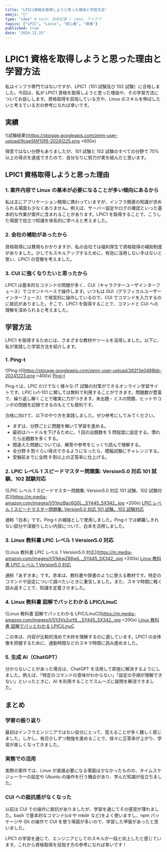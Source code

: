 ```yaml
---
title: "LPIC1資格を取得しようと思った理由と学習方法"
emoji: "📝"
type: "idea" # tech: 技術記事 / idea: アイデア
topics: ["LPIC", "Linux", "初心者", "資格"]
published: true
date: "2024.12.25"
---
```


# LPIC1 資格を取得しようと思った理由と学習方法

私はインフラ専門ではないですが、LPIC1（101 試験及び 102 試験）に合格しました。今回は、私が LPIC1 資格を取得しようと思った理由や、その学習方法についてお話しします。資格取得を目指している方や、Linux のスキルを伸ばしたいと考えている方の参考になれば幸いです。

## 実績

![試験結果](https://storage.googleapis.com/zenn-user-upload/9cee5f4f10f6-20241225.png =600x)

得意ではない分野もありましたが、101 試験と 102 試験のすべての分野で 75%以上の得点を達成できたので、自分なりに努力が実を結んだと思います。

## LPIC1 資格取得しようと思った理由

### 1. 案件内容で Linux の基本が必要になることが多い傾向にあるから

私は主にアプリケーション開発に携わっていますが、インフラ関連の知識が求められる場面も少なくありません。例えば、サーバー設定やログの確認といった基本的な作業が案件に含まれることがあります。LPIC1 を取得することで、こうした場面で役立つ知識を体系的に学べると考えました。

### 2. 会社の補助があったから

資格取得には費用もかかりますが、私の会社では福利厚生で資格取得の補助制度がありました。少しでもスキルアップするために、有効に活用しない手はないと思い、LPIC1 の受験を考えました。

### 3. CUI に強くなりたいと思ったから

LPIC1 は基本的なコマンドの問題が多く、CUI（キャラクターユーザインターフェース）でコマンドベースで操作します。いつもは GUI（グラフィカルユーザーインターフェース）で視覚的に操作しているので、CUI でコマンドを入力するのに抵抗がありました。そこで、LPIC1 を取得することで、コマンドと CUI への理解を深められると考えました。

## 学習方法

LPIC1 を取得するためには、さまざまな教材やツールを活用しました。以下に、私が実践した学習方法を紹介します。

### 1. Ping-t

![Ping-t](https://storage.googleapis.com/zenn-user-upload/262f3e0488bb-20241223.png =400x)
[Ping-t](https://mondai.ping-t.com/g)

Ping-t は、LPIC だけでなく様々な IT 試験の対策ができるオンライン学習サイトです。LPIC Lv1-101 に関しては無料で利用することができます。問題数が豊富で、繰り返し解くことで確実に力がつきます。未出題・ミスの問題、ヒットやコンボの問題を記録できるのもとても便利です。

合格に向けて、以下のやり方を実践しました。ぜひ参考にしてみてください。

- まずは、分野ごとに問題を解いて学習を進める。
- 最初はハードルを下げるために、1 回の出題数を 5 問程度に設定する。慣れたら出題数を多くする。
- 間違えた問題については、解答や参考をじっくり読んで理解する。
- 全分野 8 割ぐらい得点できるようになったら、模擬試験にチャレンジする。
- 受験前までに全問 9 割以上の正答率に仕上げる。

### 2. LPIC レベル 1 スピードマスター問題集: Version5.0 対応 101 試験、102 試験対応

![LPIC レベル 1 スピードマスター問題集: Version5.0 対応 101 試験、102 試験対応](https://m.media-amazon.com/images/I/51mzBac6Q0L._SY445_SX342_.jpg =200x)
[LPIC レベル 1 スピードマスター問題集: Version5.0 対応 101 試験、102 試験対応](https://amzn.asia/d/2bKNWh8)

通称「白本」です。Ping-t の補強として使用しました。Ping-t では網羅しきれない部分や深掘りしたい内容について、白本を活用しました。

### 3. Linux 教科書 LPIC レベル 1 Version5.0 対応

![Linux 教科書 LPIC レベル 1 Version5.0 対応](https://m.media-amazon.com/images/I/51kkwZ88wIL._SY445_SX342_.jpg =200x)
[Linux 教科書 LPIC レベル 1 Version5.0 対応](https://amzn.asia/d/4A8Y9dd)

通称「あずき本」です。赤本は、教科書や辞書のように使える教材です。特定のコマンドや設定について調べたいときに重宝しました。また、スキマ時間に軽く読み返すことで、知識を定着させました。

### 4. Linux 教科書 図解でパッとわかる LPIC/LinuC

![Linux 教科書 図解でパッとわかる LPIC/LinuC](https://m.media-amazon.com/images/I/51j3Vs2urHL._SY445_SX342_.jpg =200x)
[Linux 教科書 図解でパッとわかる LPIC/LinuC](https://amzn.asia/d/gDt8pRz)

この本は、内容が比較的浅めで大枠を理解するのに適しています。LPIC1 の全体像を把握するために、通勤時間などのスキマ時間に読み進めました。

### 5. 生成 AI（ChatGPT）

分からないことがあった場合は、ChatGPT を活用して即座に解決するようにしました。例えば、「特定のコマンドの意味がわからない」「設定の手順が理解できない」といったときに、AI を利用することでスムーズに疑問を解消できました。

## まとめ

### 学習の振り返り

最初はインフラエンジニアではない自分にとって、覚えることが多く難しく感じました。しかし、毎日少しずつ勉強を進めることで、徐々に正答率が上がり、学習が楽しくなってきました。

### 実務での活用

実際の案件では、Linux が直接必要になる場面は少なかったものの、タイムスケジューラーの設定や Ubuntu の操作を行う機会があり、学んだ知識が役立ちました。

### CUI への抵抗感がなくなった

以前は CUI での操作に抵抗がありましたが、学習を通じてその感覚が薄れました。bash で基本的なコマンド(cd や mkdir など)をよく使いますし、npm パッケージや Git の操作で CUI を使う場面が多いので、学習した甲斐があったと思いました。

LPIC1 の学習を通じて、エンジニアとしてのスキルが一段と向上したと感じています。これから資格取得を目指す方の参考になれば幸いです！
